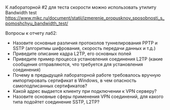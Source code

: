 К лабораторной #2 для теста скорости можно использовать утилиту Bandwidth test
https://www.mikc.ru/document/statii/izmerenie_propusknoy_sposobnosti_s_pomoshchyu_bandwidth_test/


Вопросы к отчету лаб2:
 - Назовите основные различия протоколов туннелирования PPTP и SSTP (алгоритмы шифрования, скорость передачи данных и т.д.)
 - Приведите описание кадра L2TP, его основных полей
 - Приведите пример процесса установления соединения L2TP (какие сообщения отправляются, что требуется для установления соединения)
 - Почему в предыдущей лабораторной работе требовалось вручную импортировать сертификат в Windows, в чем опасность самоподписанных сертификатов?
 - Какой адрес выдается клиенту при подключении к VPN серверу?
 - Назовите основные сферы применения VPN соединений, для какого типа подойтет соединение SSTP, L2TP?
